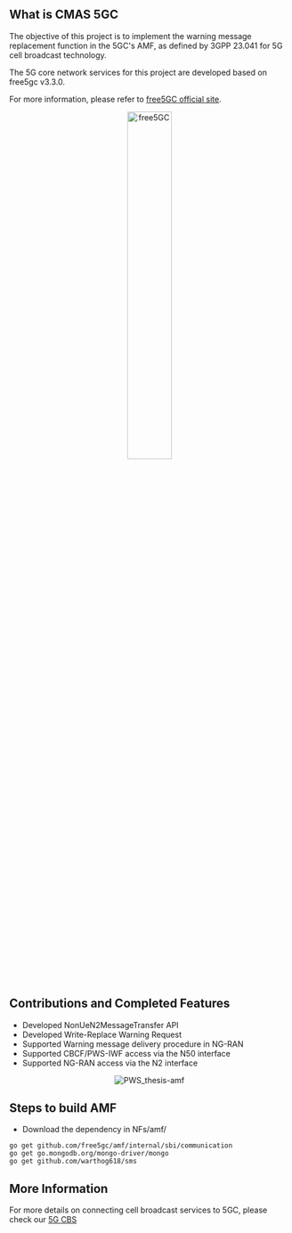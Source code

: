 ## What is CMAS 5GC

The objective of this project is to implement the warning message replacement function in the 5GC's AMF, as defined by 3GPP 23.041 for 5G cell broadcast technology.

The 5G core network services for this project are developed based on free5gc v3.3.0.

For more information, please refer to [free5GC official site](https://free5gc.org/).

<p align="center">
<a href="https://free5gc.org"><img width="40%" src="https://forum.free5gc.org/uploads/default/original/1X/324695bfc6481bd556c11018f2834086cf5ec645.png" alt="free5GC"/></a>
</p>


## Contributions and Completed Features

* Developed NonUeN2MessageTransfer API 
* Developed Write-Replace Warning Request 
* Supported Warning message delivery procedure in NG-RAN 
* Supported CBCF/PWS-IWF access via the N50 interface
* Supported NG-RAN access via the N2 interface

<p align="center">
  <img src="https://github.com/anna092/cmas5gc/assets/113874435/5ef0537b-e56d-48b0-94c9-188329b1b5a7" alt="PWS_thesis-amf"/> 
</p>

## Steps to build AMF
* Download the dependency in NFs/amf/
```
go get github.com/free5gc/amf/internal/sbi/communication
go get go.mongodb.org/mongo-driver/mongo
go get github.com/warthog618/sms
```

## More Information

For more details on connecting cell broadcast services to 5GC, please check our [5G CBS](https://github.com/anna092/cbs5g.git)
